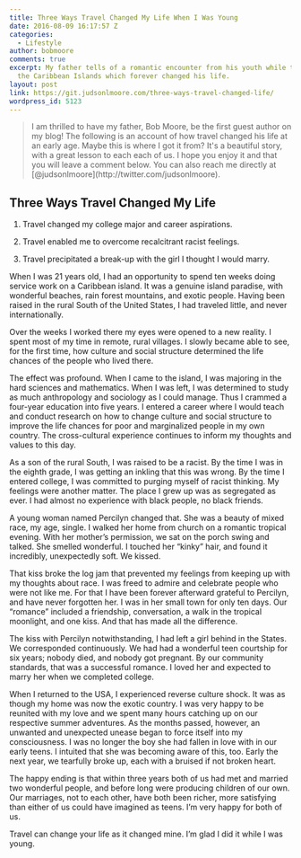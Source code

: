 ```yaml
---
title: Three Ways Travel Changed My Life When I Was Young
date: 2016-08-09 16:17:57 Z
categories:
  - Lifestyle
author: bobmoore
comments: true
excerpt: My father tells of a romantic encounter from his youth while traveling in
  the Caribbean Islands which forever changed his life.
layout: post
link: https://git.judsonlmoore.com/three-ways-travel-changed-life/
wordpress_id: 5123
---
```


<blockquote>I am thrilled to have my father, Bob Moore, be the first guest author on my blog! The following is an account of how travel changed his life at an early age. Maybe this is where I got it from? It's a beautiful story, with a great lesson to each each of us. I hope you enjoy it and that you will leave a comment below. You can also reach me directly at [@judsonlmoore](http://twitter.com/judsonlmoore).</blockquote>

## Three Ways Travel Changed My Life

1. Travel changed my college major and career aspirations.

2) Travel enabled me to overcome recalcitrant racist feelings.

3. Travel precipitated a break-up with the girl I thought I would marry.

When I was 21 years old, I had an opportunity to spend ten weeks doing service work on a Caribbean island. It was a genuine island paradise, with wonderful beaches, rain forest mountains, and exotic people. Having been raised in the rural South of the United States, I had traveled little, and never internationally.

Over the weeks I worked there my eyes were opened to a new reality. I spent most of my time in remote, rural villages. I slowly became able to see, for the first time, how culture and social structure determined the life chances of the people who lived there.

The effect was profound. When I came to the island, I was majoring in the hard sciences and mathematics. When I was left, I was determined to study as much anthropology and sociology as I could manage. Thus I crammed a four-year education into five years. I entered a career where I would teach and conduct research on how to change culture and social structure to improve the life chances for poor and marginalized people in my own country. The cross-cultural experience continues to inform my thoughts and values to this day.

As a son of the rural South, I was raised to be a racist. By the time I was in the eighth grade, I was getting an inkling that this was wrong. By the time I entered college, I was committed to purging myself of racist thinking. My feelings were another matter. The place I grew up was as segregated as ever. I had almost no experience with black people, no black friends.

A young woman named Percilyn changed that. She was a beauty of mixed race, my age, single. I walked her home from church on a romantic tropical evening. With her mother’s permission, we sat on the porch swing and talked. She smelled wonderful. I touched her “kinky” hair, and found it incredibly, unexpectedly soft. We kissed.

That kiss broke the log jam that prevented my feelings from keeping up with my thoughts about race. I was freed to admire and celebrate people who were not like me. For that I have been forever afterward grateful to Percilyn, and have never forgotten her. I was in her small town for only ten days. Our “romance” included a friendship, conversation, a walk in the tropical moonlight, and one kiss. And that has made all the difference.

The kiss with Percilyn notwithstanding, I had left a girl behind in the States. We corresponded continuously. We had had a wonderful teen courtship for six years; nobody died, and nobody got pregnant. By our community standards, that was a successful romance. I loved her and expected to marry her when we completed college.

When I returned to the USA, I experienced reverse culture shock. It was as though my home was now the exotic country. I was very happy to be reunited with my love and we spent many hours catching up on our respective summer adventures. As the months passed, however, an unwanted and unexpected unease began to force itself into my consciousness. I was no longer the boy she had fallen in love with in our early teens. I intuited that she was becoming aware of this, too. Early the next year, we tearfully broke up, each with a bruised if not broken heart.

The happy ending is that within three years both of us had met and married two wonderful people, and before long were producing children of our own. Our marriages, not to each other, have both been richer, more satisfying than either of us could have imagined as teens. I’m very happy for both of us.

Travel can change your life as it changed mine. I’m glad I did it while I was young.
